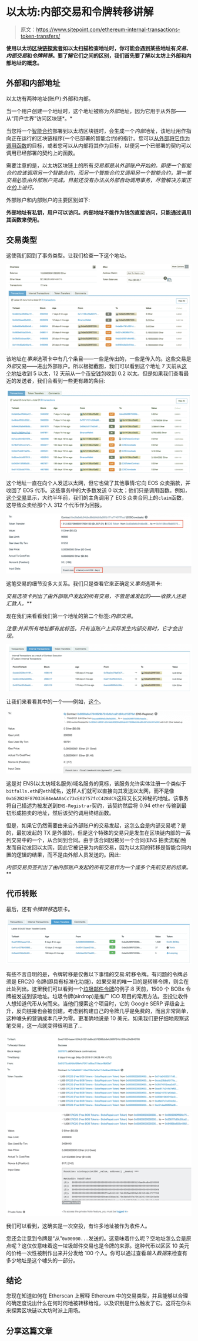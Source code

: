 # 以太坊:内部交易和令牌转移讲解

> 原文：<https://www.sitepoint.com/ethereum-internal-transactions-token-transfers/>

**使用以太坊[区块链探索者](https://bitfalls.com/2017/10/03/read-bitcoin-blockchain-data-blockexplorer/)如以太扫描检查地址时，你可能会遇到某些地址有*交易*、*内部交易*和*令牌转移*。要了解它们之间的区别，我们首先要了解以太坊上外部和内部地址的概念。**

## 外部和内部地址

以太坊有两种地址(账户):外部和内部。

当一个用户创建一个地址时，这个地址被称为*外部*地址，因为它用于从外部——从“用户世界”访问区块链*。*

当您将一个[智能合约](https://bitfalls.com/2018/03/31/solidity-development-crash-course-building-blockchain-raffle/)部署到以太坊区块链时，会生成一个*内部*地址，该地址用作指向正在运行的区块链程序(一个已部署的智能合约)的指针。您可以[从外部将它作为调用函数](https://bitfalls.com/2018/04/08/how-to-call-ethereum-smart-contract-functions/)的目标，或者您可以从内部将其作为目标，以便另一个已部署的契约可以调用已经部署的契约上的函数。

需要注意的是，以太坊区块链上的所有*交易都是从外部账户开始的。即使一个智能合约应该调用另一个智能合约，而另一个智能合约又调用另一个智能合约，第一笔交易*必须*由外部账户完成。目前还没有办法从外部自动调用事务，尽管解决方案正在[的](http://www.ethereum-alarm-clock.com/)上进行。*

外部账户和内部账户的主要区别如下:

**外部地址有私钥，用户可以访问。内部地址不能作为钱包直接访问，只能通过调用其函数来使用。**

## 交易类型

这使我们回到了事务类型。让我们检查一下这个地址。

![Address screenshot](img/14353024ffb6edb773c1587245316ab0.png)

该地址在*事务*选项卡中有几个条目——一些是传出的，一些是传入的。这些交易是*外部*交易——进出外部账户。所以根据截图，我们可以看到这个地址 7 天前从[这个地址](https://etherscan.io/address/0x14138ccf3a82375adfd53842d4959ece91a99582)收到 5 以太，12 天前从一个[币安钱包](https://etherscan.io/address/0x3f5ce5fbfe3e9af3971dd833d26ba9b5c936f0be)收到 0.2 以太。但是如果我们查看最近的发送者，我们会看到一些更有趣的条目:

![Sender](img/bfd6389a366e1c1ec0c3b3eeefe3d563.png)

这个地址一直在向个人发送以太网，但它也做了其他事情:它向 EOS 众卖捐款，并收回了 EOS 代币。这些事务中的大多数发送 0 以太；他们只是调用函数。例如，[这个交易](https://etherscan.io/tx/0x78df7d4fccd7a7c4955c001f75cdb537360ae57eb673ae0712628f126bd58ee2)显示，大约半年前，我们的主角调用了 EOS 众卖合同上的`claim`函数，这导致众卖给那个人 312 个代币作为回报。

![EOS crowdsale](img/8fee72e46f89edf52112514c2b1025db.png)

这笔交易的细节没多大关系。我们只是查看它来正确定义*事务*选项卡:

***交易*选项卡列出了由外部账户发起的所有交易*，不管是谁发起的——收款人还是汇款人。***

现在我们来看看我们第一个地址的第二个标签:*内部交易*。

*注意:并非所有地址都有此标签。只有当账户上实际发生内部交易时，它才会出现。*

![Internal transactions](img/936252a2f2eb3177957bbfb6276b3070.png)

让我们来看看其中的一个——例如，[这个](https://etherscan.io/tx/0x4870ac83c8ae6cecc10b6c11d961f5d710124afa6a2d8f38cae54f1b71de8ce6)。

![An internal transaction](img/874011fa544756dc427d088d4698c50d.png)

这是对 ENS(以太坊域名服务)域名服务的竞标，该服务允许实体注册一个类似于`bitfalls.eth`的`eth`域名，这样人们就可以直接向其发送以太网，而不是像`0xbE2B28F870336B4eAA0aCc73cE02757fcC428dC9`这样又长又神秘的地址。该事务将自己描述为被发送到`ENS-Registrar`契约，该契约然后将 0.94 ether 传输到最初形成拍卖的地址，然后该契约调用终结函数。

但是，如果它仍然需要由来自外部账户的交易发起，这怎么会是内部交易呢？是的，最初发起的 TX 是外部的，但是这个特殊的交易只是发生在区块链内部的一系列交易中的一个，从合同到合同。由于该合同因被另一个合同(ENS 拍卖流程)触发而自动发回以太网，因此它被记录为内部交易，因为以太网的转移是智能合同内置的逻辑的结果，而不是由外部人员发送的。因此:

***内部交易*页签列出了由内部账户发起的所有交易*作为一个或多个先前交易的结果。***

## 代币转账

最后，还有*令牌转移*选项卡。

![Token Transfers](img/f2a9cd650818861e8385d675b31a42b9.png)

有些不言自明的是，令牌转移是仅做以下事情的交易:转移令牌。有问题的令牌必须是 ERC20 令牌(即具有标准化功能)，如果交易的唯一目的是转移令牌，则会在此处列出。这里我们可以看到一个[垃圾邮件令牌](https://etherscan.io/tx/0xed10034aaee1539c24351da6bcb376388db8efc06f9724fa12f84c2fe0840793)的例子:8 天前，1500 个 BOBx 令牌被发送到该地址。垃圾令牌(airdrop)是推广 ICO 项目的常用方法。空投让收件人想知道代币从何而来。当他们搜索这个项目时，它的 Google SERP 评级会上升，反向链接也会被创建。考虑到构建自己的令牌几乎是免费的，而且非常简单，这种噱头的营销成本几乎为零。更准确地说是 10 美元，如果我们更仔细地观察这笔交易，这一点就变得很明显了…

![Spam token transaction](img/e371dbadedb524ad75d50057ad69befa.png)

![Spam token transaction](img/c8e3db6a279644c04499baf27110acf9.png)

我们可以看到，这确实是一次空投，有许多地址被作为收件人。

您还会注意到令牌是“从”`0x00000...`发送的。这意味着什么呢？空地址怎么会是原点呢？这仅仅意味着这一垃圾邮件交易也是令牌的来源。这种代币以区区 10 美元的价格一次性被制作出来并分发给 100 个人。你可以通过查看*输入数据*来检查有多少地址是这个噱头的一部分。

## 结论

您现在知道如何在 Etherscan 上解释 Ethereum 中的交易类型，并且能够以合理的确定度说出什么在何时何地被转移给谁，以及识别是什么触发了它。这将在你未来探索区块链以太坊时派上用场。

## 分享这篇文章